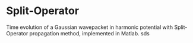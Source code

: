# Split-Operator
Time evolution of a Gaussian wavepacket in harmonic potential with Split-Operator propagation method, implemented in Matlab.
sds
